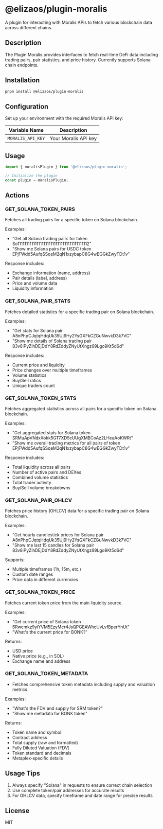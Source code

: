 # @elizaos/plugin-moralis

A plugin for interacting with Moralis APIs to fetch various blockchain data across different chains.

## Description

The Plugin Moralis provides interfaces to fetch real-time DeFi data including trading pairs, pair statistics, and price history. Currently supports Solana chain endpoints.

## Installation

```bash
pnpm install @elizaos/plugin-moralis
```

## Configuration

Set up your environment with the required Moralis API key:

| Variable Name     | Description          |
| ----------------- | -------------------- |
| `MORALIS_API_KEY` | Your Moralis API key |

## Usage

```typescript
import { moralisPlugin } from '@elizaos/plugin-moralis';

// Initialize the plugin
const plugin = moralisPlugin;
```

## Actions

### GET_SOLANA_TOKEN_PAIRS

Fetches all trading pairs for a specific token on Solana blockchain.

Examples:

- "Get all Solana trading pairs for token So11111111111111111111111111111111111111112"
- "Show me Solana pairs for USDC token EPjFWdd5AufqSSqeM2qN1xzybapC8G4wEGGkZwyTDt1v"

Response includes:

- Exchange information (name, address)
- Pair details (label, address)
- Price and volume data
- Liquidity information

### GET_SOLANA_PAIR_STATS

Fetches detailed statistics for a specific trading pair on Solana blockchain.

Examples:

- "Get stats for Solana pair A8nPhpCJqtqHdqUk35Uj9Hy2YsGXFkCZGuNwvkD3k7VC"
- "Show me details of Solana trading pair 83v8iPyZihDEjDdY8RdZddyZNyUtXngz69Lgo9Kt5d6d"

Response includes:

- Current price and liquidity
- Price changes over multiple timeframes
- Volume statistics
- Buy/Sell ratios
- Unique traders count

### GET_SOLANA_TOKEN_STATS

Fetches aggregated statistics across all pairs for a specific token on Solana blockchain.

Examples:

- "Get aggregated stats for Solana token SRMuApVNdxXokk5GT7XD5cUUgXMBCoAz2LHeuAoKWRt"
- "Show me overall trading metrics for all pairs of token EPjFWdd5AufqSSqeM2qN1xzybapC8G4wEGGkZwyTDt1v"

Response includes:

- Total liquidity across all pairs
- Number of active pairs and DEXes
- Combined volume statistics
- Total trader activity
- Buy/Sell volume breakdowns

### GET_SOLANA_PAIR_OHLCV

Fetches price history (OHLCV) data for a specific trading pair on Solana blockchain.

Examples:

- "Get hourly candlestick prices for Solana pair A8nPhpCJqtqHdqUk35Uj9Hy2YsGXFkCZGuNwvkD3k7VC"
- "Show me last 15 candles for Solana pair 83v8iPyZihDEjDdY8RdZddyZNyUtXngz69Lgo9Kt5d6d"

Supports:

- Multiple timeframes (1h, 15m, etc.)
- Custom date ranges
- Price data in different currencies

### GET_SOLANA_TOKEN_PRICE

Fetches current token price from the main liquidity source.

Examples:

- "Get current price of Solana token 6Rwcmkz9yiYVM5EzyMcr4JsQPGEAWhcUvLvfBperYnUt"
- "What's the current price for BONK?"

Returns:

- USD price
- Native price (e.g., in SOL)
- Exchange name and address

### GET_SOLANA_TOKEN_METADATA

- Fetches comprehensive token metadata including supply and valuation metrics.

Examples:

- "What's the FDV and supply for SRM token?"
- "Show me metadata for BONK token"

Returns:

- Token name and symbol
- Contract address
- Total supply (raw and formatted)
- Fully Diluted Valuation (FDV)
- Token standard and decimals
- Metaplex-specific details

## Usage Tips

1. Always specify "Solana" in requests to ensure correct chain selection
2. Use complete token/pair addresses for accurate results
3. For OHLCV data, specify timeframe and date range for precise results

## License

MIT
